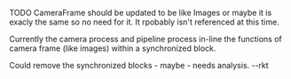 TODO
CameraFrame should be updated to be like Images or maybe it is exacly the same so no need for it.
It rpobably isn't referenced at this time.

Currently the camera process and pipeline process in-line the functions of camera frame (like images) within a synchronized block.

Could remove the synchronized blocks - maybe - needs analysis.
--rkt
